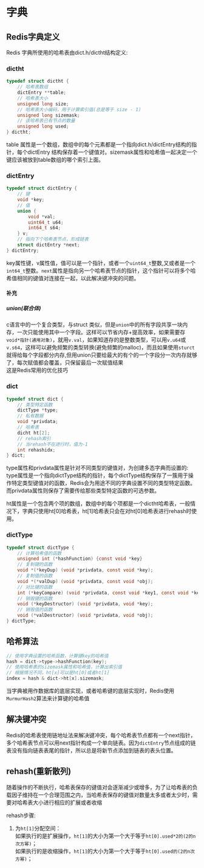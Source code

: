# 字典 

## Redis字典定义  
Redis 字典所使用的哈希表由dict.h/dictht结构定义:
### dictht
```c
typedef struct dictht {
    // 哈希表数组
    dictEntry **table;
    // 哈希表大小
    unsigned long size;
    // 哈希表大小编码，用于计算索引值(总是等于 size - 1)
    unsigned long sizemask;
    // 该哈希表已有节点的数量
    unsigned long used;
} dictht;
```
table 属性是一个数组，数组中的每个元素都是一个指向dict.h/dictEntry结构的指针，每个dictEntry 结构保存着一个键值对。sizemask属性和哈希值一起决定一个键应该被放到table数组的哪个索引上面。  
### dictEntry
```c
typedef struct dictEntry {
    // 键
    void *key;
    // 值
    union {
        void *val;
        uint64_t u64;
        int64_t s64;
    } v;
    // 指向下个哈希表节点，形成链表
    struct dictEntry *next;
} dictEntry;
```
key属性键，v属性值，值可以是一个指针，或者一个```uint64_t```整数,又或者是一个```int64_t```整数。```next```属性是指向另一个哈希表节点的指针，这个指针可以将多个哈希值相同的键值对连接在一起，以此解决键冲突的问题。    

#### **补充**
##### union(联合体)
c语言中的一个复合类型，与struct 类似，但是```union```中的所有字段共享一块内存，一次只能使用其中一个字段。这样可以节省内存+提高效率，如果需要存 ```void*指针(通用对象)```，就用```v.val```，如果知道存的是整数类型，可以用```v.u64```或```v.s64```，这样可以避免频繁的类型转换(避免频繁的malloc)，而且如果使用```sturct```就得给每个字段都分内存,但用union只要给最大的有个的一个字段分一次内存就够了，每次赋值都会覆盖，只保留最后一次赋值结果  
这是Redis常用的优化技巧

### dict
```c
typedef struct dict {
    // 类型特定函数
    dictType *type;
    // 私有数据
    void *privdata;
    // 哈希表
    dicht ht[2];
    // rehash索引
    // 当rehash不在进行时，值为-1
    int rehashidx;
} dict;
```
type属性和privdata属性是针对不同类型的键值对，为创建多态字典而设置的:       
type属性是一个指向dictType结构的指针，每个dictType结构保存了一簇用于操作特定类型键值对的函数，Redis会为用途不同的字典设置不同的类型特定函数。而privdata属性则保存了需要传给那些类型特定函数的可选参数。  

ht属性是一个包含两个项的数组，数组中的每个项都是一个dictht哈希表，一般情况下，字典只使用ht[0]哈希表，ht[1]哈希表只会在对ht[0]哈希表进行rehash时使用。

### dictType
```c
typedef struct dictType {
    // 计算哈希值的函数
    unsigned int (*hashFunction) {const void *key}
    // 复制键的函数
    void *(*keyDup) (void *privdata, const void *key);
    // 复制值的函数
    void *(*valDup) (void *privdata, const void *obj);
    // 对比键的函数
    int (*keyCompare) (void *privdata, const void *key1, const void *key2);
    // 销毁键的函数
    void (*keyDestructor) (void *privdata, void *key);
    // 销毁值的函数
    void (*valDestructor) (void *privdata, void *obj);
} dictType;
```

## 哈希算法

```c
// 使用字典设置的哈希函数，计算键key的哈希值
hash = dict->type->hashFunction(key);
// 使用哈希表的sizemask属性和哈希值，计算出索引值
// 根据情况不同，ht[x]可以是ht[0]或者ht[1]
index = hash & dict->ht[x].sizemask;
```
当字典被用作数据库的底层实现，或者哈希键的底层实现时，Redis使用```MurmurHash2```算法来计算键的哈希值

## 解决键冲突

Redis的哈希表使用链地址法来解决键冲突，每个哈希表节点都有一个next指针，多个哈希表节点可以用next指针构成一个单向链表。因为```dictEntry```节点组成的链表没有指向链表表尾的指针，所以总是将新节点添加到链表的表头位置。

## rehash(重新散列)

随着操作的不断执行，哈希表保存的键值对会逐渐减少或增多，为了让哈希表的负载因子维持在一个合理范围之内，当哈希表保存的键值对数量太多或者太少时，需要对哈希表大小进行相应的扩展或者收缩  

rehash步骤:  
1. 为```ht[1]```分配空间：  
如果执行的是扩展操作，```ht[1]```的大小为第一个大于等于```ht[0].used*2的(2的n次方幂)```；  
如果执行的是收缩操作，```ht[1]```的大小为第一个大于等于```ht[0].used的(2的n次方幂)```；  